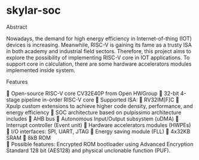 # skylar-soc
Abstract

Nowadays, the demand for high energy efficiency in Internet-of-thing (IOT) devices is increasing. Meanwhile, RISC-V is gaining its fame as a trusty ISA in both academy and industrial field sectors. Therefore, this project aims to explore the possibility of implementing RISC-V core in IOT applications. To support core in calculation, there are some hardware accelerators modules implemented inside system.

Features

  	Open-source RISC-V core CV32E40P from Open HWGroup
    	32-bit 4-stage pipeline in-order RISC-V core
    	Supported ISA: 
      	RV32IM[F]C
      	Xpulp custom extensions to achieve higher code density, performance, and energy efficiency
  	SOC architecture based on pulpissimo architecture includes
    	AHB bus
    	Autonomous Input/Output subsystem (uDMA)
    	Interrupt controller (Event unit)
    	Hardware accelerators modules (HWPEs)
    	I/O interfaces: SPI, UART, JTAG
    	Energy saving module (FLL)
    	4x32KB SRAM
    	8kB ROM    
  	Possible features: 
  Encrypted ROM bootloader using Advanced Encryption Standard 128 bit (AES128) and physical unclonable function (PUF). 
